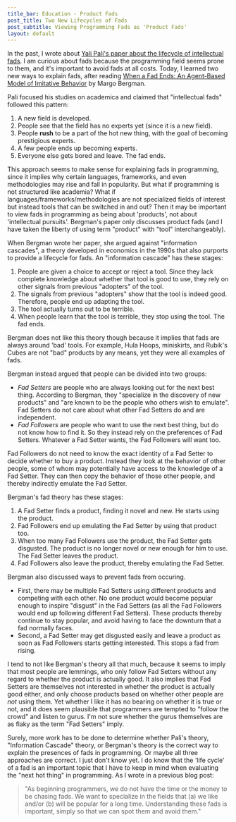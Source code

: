 ```yaml
---
title_bar: Education - Product Fads
post_title: Two New Lifecycles of Fads
post_subtitle: Viewing Programming Fads as 'Product Fads'
layout: default
---
```

In the past, I wrote about <a href="http://tra38.github.io/blog/e2-fads.html">Yali Pali's paper about the lifecycle of intellectual fads</a>. I am curious about fads because the programming field seems prone to them, and it's important to avoid fads at all costs. Today, I learned two new ways to explain fads, after reading <a href="http://uh.edu/margo/paper.pdf">When a Fad Ends: An Agent-Based Model of Imitative Behavior</a> by Margo Bergman.

Pali focused his studies on academica and claimed that "intellectual fads" followed this pattern:

1. A new field is developed.
2. People see that the field has no experts yet (since it is a new field).
3. People **rush** to be a part of the hot new thing, with the goal of becoming prestigious experts.
4. A few people ends up becoming experts.
5. Everyone else gets bored and leave. The fad ends.

This approach seems to make sense for explaining fads in programming, since it implies why certain languages, frameworks, and even methodologies may rise and fall in popularity. But what if programming is not structured like academia? What if languages/frameworks/methodologies are not specialized fields of interest but instead tools that can be switched in and out? Then it may be important to view fads in programming as being about 'products', not about 'intellectual pursuits'. Bergman's paper only discusses product fads (and I have taken the liberty of using term "product" with "tool" interchangeably).

When Bergman wrote her paper, she argued against "information cascades", a theory developed in economics in the 1990s that also purports to provide a lifecycle for fads. An "information cascade" has these stages: 

1. People are given a choice to accept or reject a tool. Since they lack complete knowledge about whether that tool is good to use, they rely on other signals from previous "adopters" of the tool.
2. The signals from previous "adopters" show that the tool is indeed good. Therefore, people end up adapting the tool.
3. The tool actually turns out to be terrible.
4. When people learn that the tool is terrible, they stop using the tool. The fad ends.

Bergman does not like this theory though because it implies that fads are always around 'bad' tools. For example, Hula Hoops, miniskirts, and Rubik's Cubes are not "bad" products by any means, yet they were all examples of fads.

Bergman instead argued that people can be divided into two groups:

+ *Fad Setters* are people who are always looking out for the next best thing. According to Bergman, they "specialize in the discovery of new products" and "are known to be the people who others wish to emulate". Fad Setters do not care about what other Fad Setters do and are independent.
+ *Fad Followers* are people who want to use the next best thing, but do not know how to find it. So they instead rely on the preferences of Fad Setters. Whatever a Fad Setter wants, the Fad Followers will want too.

Fad Followers do not need to know the exact identity of a Fad Setter to decide whether to buy a product. Instead they look at the behavior of other people, some of whom may potentially have access to the knowledge of a Fad Setter. They can then copy the behavior of those other people, and thereby indirectly emulate the Fad Setter.

Bergman's fad theory has these stages:

1. A Fad Setter finds a product, finding it novel and new. He starts using the product.
2. Fad Followers end up emulating the Fad Setter by using that product too.
3. When too many Fad Followers use the product, the Fad Setter gets disgusted. The product is no longer novel or new enough for him to use. The Fad Setter leaves the product.
4. Fad Followers also leave the product, thereby emulating the Fad Setter.

Bergman also discussed ways to prevent fads from occuring.

* First, there may be multiple Fad Setters using different products and competing with each other. No one product would become popular enough to inspire "disgust" in the Fad Setters (as all the Fad Followers would end up following different Fad Setters). These products thereby continue to stay popular, and avoid having to face the downturn that a fad normally faces.
* Second, a Fad Setter may get disgusted easily and leave a product as soon as Fad Followers starts getting interested. This stops a fad from rising.

I tend to not like Bergman's theory all that much, because it seems to imply that most people are lemmings, who only follow Fad Setters without any regard to whether the product is actually good. It also implies that Fad Setters are themselves not interested in whether the product is actually good either, and only choose products based on whether other people are *not* using them. Yet whether I like it has no bearing on whether it is true or not, and it does seem plausible that programmers are tempted to "follow the crowd" and listen to gurus. I'm not sure whether the gurus themselves are as flaky as the term "Fad Setters" imply.

Surely, more work has to be done to determine whether Pali's theory, "Information Cascade" theory, or Bergman's theory is the correct way to explain the presences of fads in programming. Or maybe all three approaches are correct. I just don't know yet. I do know that the 'life cycle' of a fad is an important topic that I have to keep in mind when evaluating the "next hot thing" in programming. As I wrote in a previous blog post:

>"As beginning programmers, we do not have the time or the money to be chasing fads. We want to specialize in the fields that (a) we like and/or (b) will be popular for a long time. Understanding these fads is important, simply so that we can spot them and avoid them."
